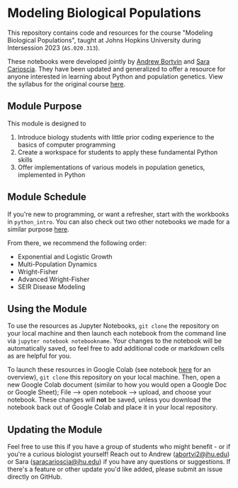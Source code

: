 # Modeling Biological Populations 

This repository contains code and resources for the course "Modeling Biological Populations", taught at Johns Hopkins University during Intersession 2023 (`AS.020.313`). 

These notebooks were developed jointly by [Andrew Bortvin](https://andrew-bortvin.github.io/) and [Sara Carioscia](https://scarioscia.github.io/). They have been updated and generalized to offer a resource for anyone interested in learning about Python and population genetics. View the syllabus for the original course [here](https://andrew-bortvin.github.io/mbp23.github.io/syllabus/).

## Module Purpose

This module is designed to 
1) Introduce biology students with little prior coding experience to the basics of computer programming  
2) Create a workspace for students to apply these fundamental Python skills 
3) Offer implementations of various models in population genetics, implemented in Python

## Module Schedule 

If you're new to programming, or want a refresher, start with the workbooks in `python_intro`. You can also check out two other notebooks we made for a similar purpose [here](https://github.com/dtaylo95/A-Computational-Approach-to-CRISPR-Reagent-Design/tree/main/intro_notebooks).

From there, we recommend the following order: 
* Exponential and Logistic Growth 
* Multi-Population Dynamics 
* Wright-Fisher 
* Advanced Wright-Fisher 
* SEIR Disease Modeling 


## Using the Module 

To use the resources as Jupyter Notebooks, `git clone` the repository on your local machine and then launch each notebook from the command line via `jupyter notebook notebookname`. Your changes to the notebook will be automatically saved, so feel free to add additional code or markdown cells as are helpful for you. 

To launch these resources in Google Colab (see notebook [here](https://github.com/dtaylo95/A-Computational-Approach-to-CRISPR-Reagent-Design/blob/crispr-nbs/intro_notebooks/How_to_Use_Google_Colab.ipynb) for an overview), `git clone` this repository on your local machine. Then, open a new Google Colab document (similar to how you would open a Google Doc or Google Sheet); File --> open notebook --> upload, and choose your notebook. These changes will **not** be saved, unless you download the notebook back out of Google Colab and place it in your local repository.

## Updating the Module  

Feel free to use this if you have a group of students who might benefit - or if you're a curious biologist yourself! Reach out to Andrew (abortvi2@jhu.edu) or Sara (saracarioscia@jhu.edu) if you have any questions or suggestions. If there's a feature or other update you'd like added, please submit an issue directly on GitHub. 
